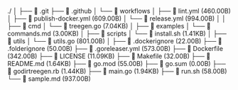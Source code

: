 ./
│
├── 📂 .git
├── 📂 .github
│   └── 📂 workflows
│       ├── 📜 lint.yml  (460.00B)
│       ├── 📜 publish-docker.yml  (609.00B)
│       └── 📜 release.yml  (994.00B)
│
│
├── 📂 cmd
│   └── 📜 treegen.go  (7.04KB)
│
├── 📂 examples
│   └── 📜 commands.md  (3.00KB)
│
├── 📂 scripts
│   └── 📜 install.sh  (1.41KB)
│
├── 📂 utils
│   └── 📜 utils.go  (801.00B)
│
├── 📜 .dockerignore  (22.00B)
├── 📜 .folderignore  (50.00B)
├── 📜 .goreleaser.yml  (573.00B)
├── 📜 Dockerfile  (342.00B)
├── 📜 LICENSE  (11.09KB)
├── 📜 Makefile  (32.00B)
├── 📜 README.md  (1.64KB)
├── 📜 go.mod  (55.00B)
├── 📜 go.sum  (0.00B)
├── 📜 godirtreegen.rb  (1.44KB)
├── 📜 main.go  (1.94KB)
├── 📜 run.sh  (58.00B)
└── 📜 sample.md  (937.00B)
